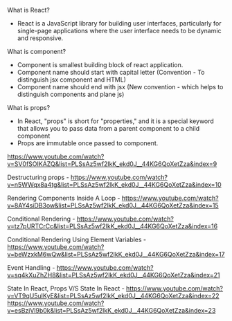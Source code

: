 What is React?

- React is a JavaScript library for building user interfaces, particularly for single-page applications where the user interface needs to be dynamic and responsive.

What is component?

- Component is smallest building block of react application.
- Component name should start with capital letter (Convention - To distinguish jsx component and HTML)
- Component name should end with jsx (New convention - which helps to distinguish components and plane js)

What is props?

- In React, "props" is short for "properties," and it is a special keyword that allows you to pass data from a parent component to a child component
- Props are immutable once passed to component.

https://www.youtube.com/watch?v=SV0fSOIKAZQ&list=PLSsAz5wf2lkK_ekd0J__44KG6QoXetZza&index=9

Destructuring props -
https://www.youtube.com/watch?v=n5WWqx8a4tg&list=PLSsAz5wf2lkK_ekd0J__44KG6QoXetZza&index=10

Rendering Components Inside A Loop -
https://www.youtube.com/watch?v=8AY4siDB3ow&list=PLSsAz5wf2lkK_ekd0J__44KG6QoXetZza&index=15

Conditional Rendering -
https://www.youtube.com/watch?v=tz7pURTCrCc&list=PLSsAz5wf2lkK_ekd0J__44KG6QoXetZza&index=16

Conditional Rendering Using Element Variables -
https://www.youtube.com/watch?v=beWzxkM6wQw&list=PLSsAz5wf2lkK_ekd0J__44KG6QoXetZza&index=17

Event Handling -
https://www.youtube.com/watch?v=sq4kXuZhZH8&list=PLSsAz5wf2lkK_ekd0J__44KG6QoXetZza&index=21

State In React, Props V/S State In React - 
https://www.youtube.com/watch?v=VT9qU5uIKyE&list=PLSsAz5wf2lkK_ekd0J__44KG6QoXetZza&index=22
https://www.youtube.com/watch?v=esBzjVl9b0k&list=PLSsAz5wf2lkK_ekd0J__44KG6QoXetZza&index=23
